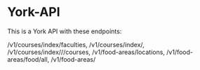 # York-API

This is a York API with these endpoints:

/v1/courses/index/faculties,
/v1/courses/index/<faculty>,
/v1/courses/index/<faculty>/<subject>/courses,
/v1/food-areas/locations,
/v1/food-areas/food/all,
/v1/food-areas/<location>






